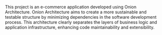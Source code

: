 This project is an e-commerce application developed using Onion Architecture. Onion Architecture aims to create a more sustainable and testable structure by minimizing dependencies in the software development process. This architecture clearly separates the layers of business logic and application infrastructure, enhancing code maintainability and extensibility.
